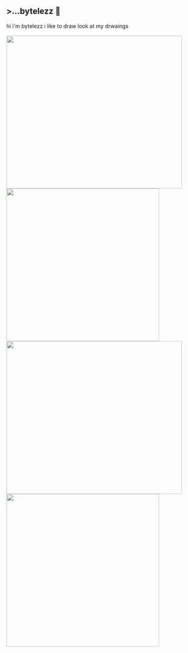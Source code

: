 <div> 
<h2> >...bytelezz 🧡 </h2>
  hi i'm bytelezz i like to draw look at my drwaings
</br> 
</br>
<img src="https://file.garden/ZkjXikt8VXqarrAA/Art/before%20the%20shot.png" width="460" height="400"> <img src="https://file.garden/ZkjXikt8VXqarrAA/Art/PLAYLIST1.png" width="400" height="400">
<img src="https://file.garden/ZkjXikt8VXqarrAA/Art/brains%20everywhere%20huh.png" width="460" height="400"> <img src="https://file.garden/ZkjXikt8VXqarrAA/Art/gordon%20cute%20gman%20hello.png" width="400" height="400">
</div>
